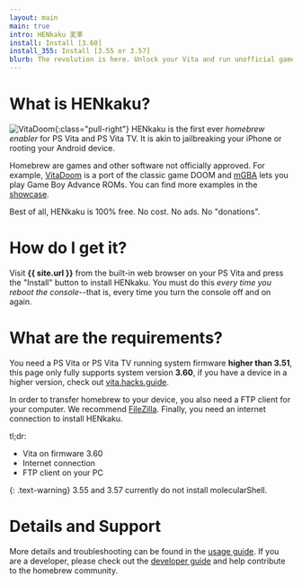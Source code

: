 ```yaml
---
layout: main
main: true
intro: HENkaku 変革
install: Install [3.60]
install_355: Install [3.55 or 3.57]
blurb: The revolution is here. Unlock your Vita and run unofficial games and applications.
---
```


What is HENkaku?
===============================================================================
![VitaDoom](/assets/vitadoom-hero.png){:class="pull-right"}
HENkaku is the first ever *homebrew enabler* for PS Vita and PS Vita TV. It is akin to jailbreaking your iPhone or rooting your Android device.

Homebrew are games and other software not officially approved. For example, [VitaDoom](https://github.com/xyzz/Vita_Doom/releases/latest) is a port of the classic game DOOM and [mGBA](https://mgba.io/) lets you play Game Boy Advance ROMs. You can find more examples in the [showcase](/showcase/).

Best of all, HENkaku is 100% free. No cost. No ads. No "donations".

How do I get it?
===============================================================================
Visit **{{ site.url }}** from the built-in web browser on your PS Vita and press the "Install" button to install HENkaku. You must do this *every time you reboot the console*--that is, every time you turn the console off and on again.

What are the requirements?
===============================================================================
You need a PS Vita or PS Vita TV running system firmware **higher than 3.51**, this page only fully supports system version **3.60**, if you have a device in a higher version, check out [vita.hacks.guide](https://vita.hacks.guide).

In order to transfer homebrew to your device, you also need a FTP client for your computer. We recommend [FileZilla](https://sourceforge.net/projects/filezilla/). Finally, you need an internet connection to install HENkaku.

tl;dr:

  * Vita on firmware 3.60
  * Internet connection
  * FTP client on your PC

{: .text-warning}
3.55 and 3.57 currently do not install molecularShell.


Details and Support
===============================================================================
More details and troubleshooting can be found in the [usage guide](/usage/). If you are a developer, please check out the [developer guide](/developer/) and help contribute to the homebrew community.
